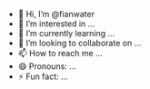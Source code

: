 - 👋 Hi, I’m @fianwater
- 👀 I’m interested in ...
- 🌱 I’m currently learning ...
- 💞️ I’m looking to collaborate on ...
- 📫 How to reach me ...
- 😄 Pronouns: ...
- ⚡ Fun fact: ...

<!---
fianwater/fianwater is a ✨ special ✨ repository because its `README.md` (this file) appears on your GitHub profile.
You can click the Preview link to take a look at your changes.
--->
